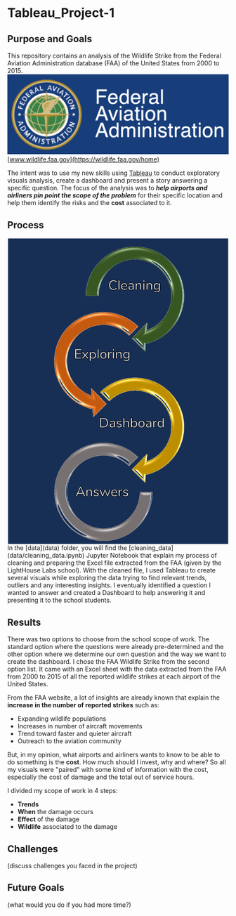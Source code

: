 # Tableau_Project-1

## Purpose and Goals

This repository contains an analysis of the Wildlife Strike from the Federal Aviation Administration database (FAA) of the United States from 2000 to 2015.
![FAA Logo](images/FAA%20Logo.png)
[www.wildlife.faa.gov](https://wildlife.faa.gov/home)

The intent was to use my new skills using [Tableau](https://www.tableau.com/trial/tableau-software#reveal-hero) to conduct exploratory visuals analysis, create a dashboard and present a story answering a specific question. The focus of the analysis was to ***help airports and airliners pin point the scope of the problem*** for their specific location and help them identify the risks and the **cost** associated to it.

## Process

<img src="images/Process.png" alt="Image" style="float: left; margin-right: 10;" />
In the [data](data) folder, you will find the [cleaning_data](data/cleaning_data.ipynb) Jupyter Notebook that explain my process of cleaning and preparing the Excel file extracted from the FAA (given by the LightHouse Labs school).
With the cleaned file, I used Tableau to create several visuals while exploring the data trying to find relevant trends, outliers and any interesting insights.
I eventually identified a question I wanted to answer and created a Dashboard to help answering it and presenting it to the school students.

## Results
There was two options to choose from the school scope of work. The standard option where the questions were already pre-determined and the other option where we determine our own question and the way we want to create the dashboard. 
I chose the FAA Wildlife Strike from the second option list. It came with an Excel sheet with the data extracted from the FAA from 2000 to 2015 of all the reported wildlife strikes at each airport of the United States.

From the FAA website, a lot of insights are already known that explain the **increase in the number of reported strikes** such as:
+ Expanding wildlife populations
+ Increases in number of aircraft movements
+ Trend toward faster and quieter aircraft
+ Outreach to the aviation community

But, in my opinion, what airports and airliners wants to know to be able to do something is the **cost**. How much should I invest, why and where?
So all my visuals were "paired" with some kind of information with the cost, especially the cost of damage and the total out of service hours.

I divided my scope of work in 4 steps:
- **Trends**
- **When** the damage occurs
- **Effect** of the damage
- **Wildlife** associated to the damage




## Challenges 
(discuss challenges you faced in the project)

## Future Goals
(what would you do if you had more time?)
